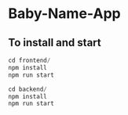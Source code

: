 # Baby-Name-App

## To install and start

```javascript
cd frontend/
npm install
npm run start

cd backend/
npm install
npm run start
```
